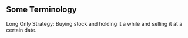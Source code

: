 ## Some Terminology

Long Only Strategy: Buying stock and holding it a while and selling it
at a certain date.












